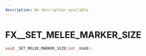 ```yaml
---
description: No description available 
---
```


# FX\__SET_MELEE_MARKER_SIZE

```cpp
void _SET_MELEE_MARKER_SIZE(int _Unk0);
```